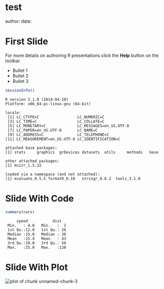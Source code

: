 test
========================================================
author: 
date: 

First Slide
========================================================

For more details on authoring R presentations click the
**Help** button on the toolbar.

- Bullet 1
- Bullet 2
- Bullet 3


```r
sessionInfo()
```

```
R version 3.1.0 (2014-04-10)
Platform: x86_64-pc-linux-gnu (64-bit)

locale:
 [1] LC_CTYPE=C                 LC_NUMERIC=C              
 [3] LC_TIME=C                  LC_COLLATE=C              
 [5] LC_MONETARY=C              LC_MESSAGES=en_US.UTF-8   
 [7] LC_PAPER=en_US.UTF-8       LC_NAME=C                 
 [9] LC_ADDRESS=C               LC_TELEPHONE=C            
[11] LC_MEASUREMENT=en_US.UTF-8 LC_IDENTIFICATION=C       

attached base packages:
[1] stats     graphics  grDevices datasets  utils     methods   base     

other attached packages:
[1] knitr_1.5.32

loaded via a namespace (and not attached):
[1] evaluate_0.5.5 formatR_0.10   stringr_0.6.2  tools_3.1.0   
```


Slide With Code
========================================================


```r
summary(cars)
```

```
     speed           dist    
 Min.   : 4.0   Min.   :  2  
 1st Qu.:12.0   1st Qu.: 26  
 Median :15.0   Median : 36  
 Mean   :15.4   Mean   : 43  
 3rd Qu.:19.0   3rd Qu.: 56  
 Max.   :25.0   Max.   :120  
```

Slide With Plot
========================================================

![plot of chunk unnamed-chunk-3](test-figure/unnamed-chunk-3.png) 
